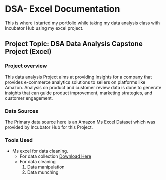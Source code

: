 # DSA- Excel Documentation
This is where i started my portfolio while taking my data analysis class with Incubator Hub using my excel project.

## Project Topic: DSA Data Analysis Capstone Project (Excel)
### Project overview
This data analysis Project aims at providing Insights for a company that provides e-commerce analytics solutions to sellers on platforms like Amazon. Analysis on product and customer review data is done to generate insights that can guide product improvement, marketing strategies, and customer engagement.

### Data Sources
The Primary data source here is an Amazon Ms Excel Dataset which was provided by Incubator Hub for this Project.

### Tools Used
- Ms excel for data cleaning.
   - For data collection [Download Here](https://www.microsoft.com)
   - For data cleaning
      1. Data manipulation
      2. Data munching
